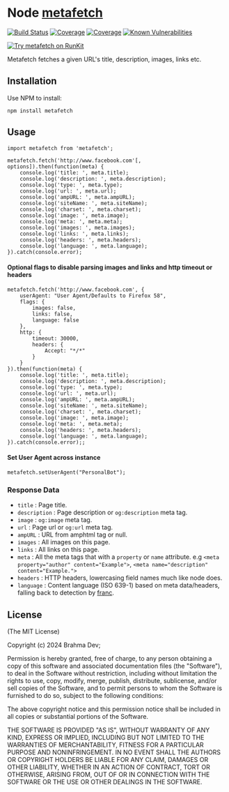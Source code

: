 # Node [metafetch](https://www.npmjs.org/package/metafetch)
[![Build Status](https://github.com/brahma-dev/metafetch/actions/workflows/build.yml/badge.svg)](https://github.com/brahma-dev/metafetch/actions/workflows/build.yml)
[![Coverage](https://img.shields.io/codecov/c/github/brahma-dev/metafetch.svg?style=flat-square)](https://codecov.io/github/brahma-dev/metafetch)
[![Coverage](https://img.shields.io/coveralls/brahma-dev/metafetch.svg?style=flat-square)](https://coveralls.io/github/brahma-dev/metafetch)
[![Known Vulnerabilities](https://snyk.io/test/npm/metafetch/badge.svg?style=flat-square)](https://snyk.io/test/npm/metafetch)

[![Try metafetch on RunKit](https://badge.runkitcdn.com/metafetch.svg)](https://npm.runkit.com/metafetch)

Metafetch fetches a given URL's title, description, images, links etc.

## Installation ##

Use NPM to install:

    npm install metafetch

## Usage

    import metafetch from 'metafetch';

    metafetch.fetch('http://www.facebook.com'[, options]).then(function(meta) {
        console.log('title: ', meta.title);
        console.log('description: ', meta.description);
        console.log('type: ', meta.type);
        console.log('url: ', meta.url);
        console.log('ampURL: ', meta.ampURL);
        console.log('siteName: ', meta.siteName);
        console.log('charset: ', meta.charset);
        console.log('image: ', meta.image);
        console.log('meta: ', meta.meta);
        console.log('images: ', meta.images);
        console.log('links: ', meta.links);
        console.log('headers: ', meta.headers);
        console.log('language: ', meta.language);
    }).catch(console.error);

#### Optional flags to disable parsing images and links and http timeout or headers

    metafetch.fetch('http://www.facebook.com', { 
        userAgent: "User Agent/Defaults to Firefox 58",
        flags: { 
            images: false,
            links: false,
            language: false
        },
        http: {
            timeout: 30000,
            headers: {
                Accept: "*/*"
            }
        }
    }).then(function(meta) {
        console.log('title: ', meta.title);
        console.log('description: ', meta.description);
        console.log('type: ', meta.type);
        console.log('url: ', meta.url);
        console.log('ampURL: ', meta.ampURL);
        console.log('siteName: ', meta.siteName);
        console.log('charset: ', meta.charset);
        console.log('image: ', meta.image);
        console.log('meta: ', meta.meta);
        console.log('headers: ', meta.headers);
        console.log('language: ', meta.language);
    }).catch(console.error);;

#### Set User Agent across instance

    metafetch.setUserAgent("PersonalBot");

### Response Data

* `title` : Page title.
* `description` : Page description or `og:description` meta tag.
* `image` : `og:image` meta tag.
* `url` : Page url or `og:url` meta tag.
* `ampURL` : URL from amphtml tag or null.
* `images` : All images on this page.
* `links` : All links on this page.
* `meta` : All the meta tags that with a `property` or `name` attribute. e.g `<meta property="author" content="Example">`, `<meta name="description" content="Example.">`
* `headers` : HTTP headers, lowercasing field names much like node does.
* `language` : Content language (ISO 639-1) based on meta data/headers, falling back to detection by [franc](https://www.npmjs.com/package/franc).

## License ##

(The MIT License)

Copyright (c) 2024 Brahma Dev;

Permission is hereby granted, free of charge, to any person obtaining a copy
of this software and associated documentation files (the "Software"), to deal
in the Software without restriction, including without limitation the rights
to use, copy, modify, merge, publish, distribute, sublicense, and/or sell
copies of the Software, and to permit persons to whom the Software is
furnished to do so, subject to the following conditions:

The above copyright notice and this permission notice shall be included in all
copies or substantial portions of the Software.

THE SOFTWARE IS PROVIDED "AS IS", WITHOUT WARRANTY OF ANY KIND, EXPRESS OR
IMPLIED, INCLUDING BUT NOT LIMITED TO THE WARRANTIES OF MERCHANTABILITY,
FITNESS FOR A PARTICULAR PURPOSE AND NONINFRINGEMENT. IN NO EVENT SHALL THE
AUTHORS OR COPYRIGHT HOLDERS BE LIABLE FOR ANY CLAIM, DAMAGES OR OTHER
LIABILITY, WHETHER IN AN ACTION OF CONTRACT, TORT OR OTHERWISE, ARISING FROM,
OUT OF OR IN CONNECTION WITH THE SOFTWARE OR THE USE OR OTHER DEALINGS IN THE
SOFTWARE.
